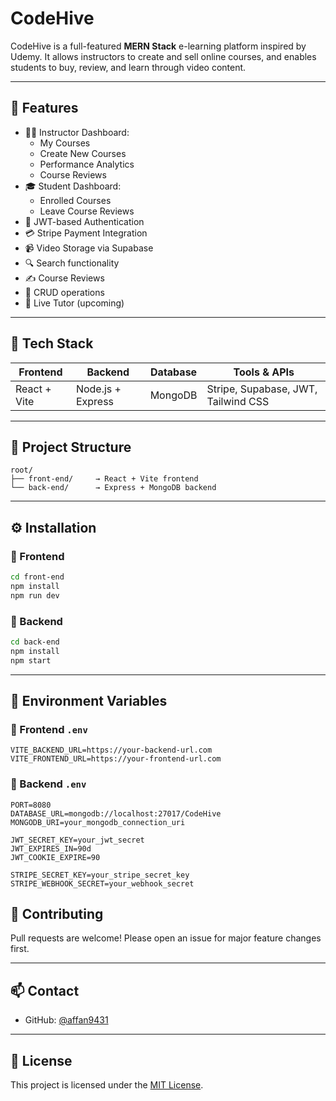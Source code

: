 # CodeHive

CodeHive is a full-featured **MERN Stack** e-learning platform inspired by Udemy. It allows instructors to create and sell online courses, and enables students to buy, review, and learn through video content.

---

## 🚀 Features

- 🧑‍🏫 Instructor Dashboard:
  - My Courses
  - Create New Courses
  - Performance Analytics
  - Course Reviews
- 🎓 Student Dashboard:
  - Enrolled Courses
  - Leave Course Reviews
- 🔐 JWT-based Authentication
- 💳 Stripe Payment Integration
- 📹 Video Storage via Supabase
- 🔍 Search functionality
- ✍️ Course Reviews
- 🔄 CRUD operations
- 📡 Live Tutor (upcoming)

---

## 🧱 Tech Stack

| Frontend      | Backend         | Database | Tools & APIs                   |
|---------------|------------------|----------|--------------------------------|
| React + Vite  | Node.js + Express | MongoDB | Stripe, Supabase, JWT, Tailwind CSS |

---

## 📁 Project Structure

```
root/
├── front-end/     → React + Vite frontend
└── back-end/      → Express + MongoDB backend
```

---

## ⚙️ Installation

### 🔹 Frontend

```bash
cd front-end
npm install
npm run dev
```

### 🔹 Backend

```bash
cd back-end
npm install
npm start
```

---

## 🔐 Environment Variables

### 🔸 Frontend `.env`

```env
VITE_BACKEND_URL=https://your-backend-url.com
VITE_FRONTEND_URL=https://your-frontend-url.com
```

### 🔸 Backend `.env`

```env
PORT=8080
DATABASE_URL=mongodb://localhost:27017/CodeHive
MONGODB_URI=your_mongodb_connection_uri

JWT_SECRET_KEY=your_jwt_secret
JWT_EXPIRES_IN=90d
JWT_COOKIE_EXPIRE=90

STRIPE_SECRET_KEY=your_stripe_secret_key
STRIPE_WEBHOOK_SECRET=your_webhook_secret
```


## 🤝 Contributing

Pull requests are welcome! Please open an issue for major feature changes first.

---

## 📫 Contact

- GitHub: [@affan9431](https://github.com/affan9431)

---

## 📜 License

This project is licensed under the [MIT License](LICENSE).
